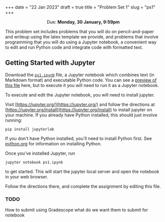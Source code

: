 +++
date = "22 Jan 2023"
draft = true
title = "Problem Set 1"
slug = "ps1"
+++

<center>Due: <b>Monday, 30 January, 9:59pm</b></center> 

This problem set includes problems that you will do on
pencil-and-paper and writeup using the latex template we provide, and
problems that involve programming that you will do using a Jupyter
notebook, a convenient way to edit and run Python code and integrate
code with formatted text.

## Getting Started with Jupyter

Download the [`ps1.ipynb`](/ps/ps1.ipynb) file, a Jupyter notebook
which combines text (in Markdown format) and executable Python
code. You can see a [preview of this file](/ps/ps1-notebook.html)
here, but to execute it you will need to run it as a Jupyter notebook.

To execute and edit the Jupyter notebook, you will need to install
jupyter.

Visit [https://jupyter.org/](https://jupyter.org/) and follow the directions at
[https://jupyter.org/install](https://jupyter.org/install) to install jupyter on your
machine. If you already have Python installed, this should just
involve running:

````
pip install jupyterlab
````

If you don't have Python installed, you'll need to install Python
first. See [python.org](https://www.python.org/) for information on installing Python.


Once you’ve installed Jupyter, run
```
jupyter notebook ps1.ipynb
```
to get started. This will start the jupyter local server and open the notebook in your web browser. 

Follow the directions there, and complete the assignment by editing this file.

### TODO

How to submit using Gradescope
what do we want them to submit for notebook
